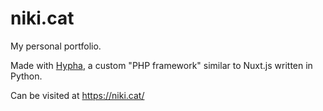 # niki.cat

My personal portfolio.

Made with [Hypha](https://github.com/zzniki/hypha), a custom "PHP framework" similar to Nuxt.js written in Python.

Can be visited at https://niki.cat/
